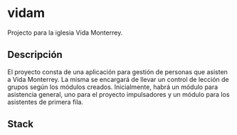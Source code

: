 # vidam
Projecto para la iglesia Vida Monterrey.

## Descripción
El proyecto consta de una aplicación para gestión de personas que asisten a Vida Monterrey. La misma se encargará de llevar un control de lección de grupos según los módulos creados. Inicialmente, habrá un módulo para asistencia general, uno para el proyecto impulsadores y un módulo para los asistentes de primera fila.

## Stack 
